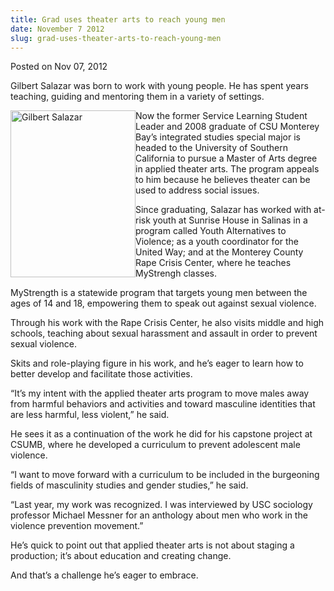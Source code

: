 ```yaml
---
title: Grad uses theater arts to reach young men
date: November 7 2012
slug: grad-uses-theater-arts-to-reach-young-men
---
```


 



<span class="date">Posted on Nov 07, 2012    </span>
<p>Gilbert Salazar was born to work with young people. He has spent
years teaching, guiding and mentoring them in a variety of
settings.</p>
<p><img alt="Gilbert Salazar" src="https://news.csumb.edu/sites/default/files/65/attachments/news/images/salazar_gilbert.jpg" style="float:left; width:200px; height:267px">Now the former
Service Learning Student Leader and 2008 graduate of CSU Monterey
Bay&#x2019;s integrated studies special major is headed to the University
of Southern California to pursue a Master of Arts degree in applied
theater arts. The program appeals to him because he believes
theater can be used to address social issues.</img></p>
<p>Since graduating, Salazar has worked with at-risk youth at
Sunrise House in Salinas in a program called Youth Alternatives to
Violence; as a youth coordinator for the United Way; and at the
Monterey County Rape Crisis Center, where he teaches MyStrengh
classes.</p>
<p>MyStrength is a statewide program that targets young men between
the ages of 14 and 18, empowering them to speak out against sexual
violence.</p>
<p>Through his work with the Rape Crisis Center, he also visits
middle and high schools, teaching about sexual harassment and
assault in order to prevent sexual violence.</p>
<p>Skits and role-playing figure in his work, and he&#x2019;s eager to
learn how to better develop and facilitate those activities.</p>
<p>&#x201C;It&#x2019;s my intent with the applied theater arts program to move
males away from harmful behaviors and activities and toward
masculine identities that are less harmful, less violent,&#x201D; he
said.</p>
<p>He sees it as a continuation of the work he did for his capstone
project at CSUMB, where he developed a curriculum to prevent
adolescent male violence.</p>
<p>&#x201C;I want to move forward with a curriculum to be included in the
burgeoning fields of masculinity studies and gender studies,&#x201D; he
said.</p>
<p>&#x201C;Last year, my work was recognized. I was interviewed by USC
sociology professor Michael Messner for an anthology about men who
work in the violence prevention movement.&#x201D;</p>
<p>He&#x2019;s quick to point out that applied theater arts is not about
staging a production; it&#x2019;s about education and creating change.</p>
<p>And that&#x2019;s a challenge he&#x2019;s eager to embrace.</p>
<p><br>
&#xA0;</br></p>





 

